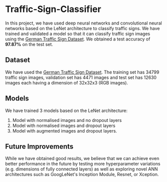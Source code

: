 # Traffic-Sign-Classifier
In this project, we have used deep neural networks and convolutional neural networks based on the LeNet architecture to classify traffic signs. We have trained and validated a model so that it can classify traffic sign images using the [German Traffic Sign Dataset](http://benchmark.ini.rub.de/?section=gtsrb&subsection=dataset). We obtained a test accuracy of **97.87%** on the test set.

## Dataset
We have used the [German Traffic Sign Dataset](http://benchmark.ini.rub.de/?section=gtsrb&subsection=dataset). The training set has 34799 traffic sign images, validation set has 4471 images and test set has 12630 images each having a dimension of 32x32x3 (RGB images).

## Models
We have trained 3 models based on the LeNet architecture:

1) Model with normalised images and no dropout layers
2) Model with normalised images and dropout layers
3) Model with augmented images and dropout layers.

## Future Improvements
While we have obtained good results, we believe that we can achieve even better performance in the future by testing more hyperparameter variations (e.g. dimensions of fully connected layers) as well as exploring novel ANN architectures such as GoogLeNet's Inception Module, Resnet, or Xception.

